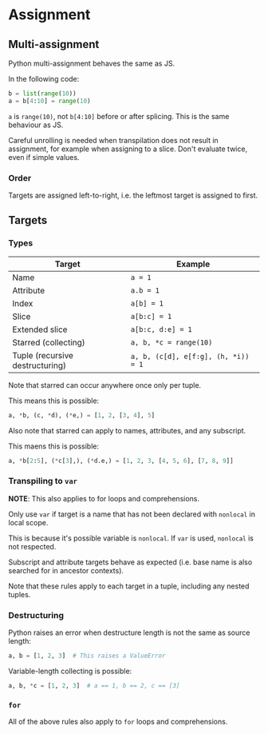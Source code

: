 # Assignment

## Multi-assignment

Python multi-assignment behaves the same as JS.

In the following code:

```python
b = list(range(10))
a = b[4:10] = range(10)
```

`a` is `range(10)`, not `b[4:10]` before or after splicing. This is the same behaviour as JS.

Careful unrolling is needed when transpilation does not result in assignment, for example when assigning to a slice. Don't evaluate twice, even if simple values.

### Order

Targets are assigned left-to-right, i.e. the leftmost target is assigned to first.

## Targets

### Types

|Target|Example|
|---|---|
|Name|`a = 1`|
|Attribute|`a.b = 1`|
|Index|`a[b] = 1`|
|Slice|`a[b:c] = 1`|
|Extended slice|`a[b:c, d:e] = 1`|
|Starred (collecting)|`a, b, *c = range(10)`|
|Tuple (recursive destructuring)|`a, b, (c[d], e[f:g], (h, *i)) = 1`|

Note that starred can occur anywhere once only per tuple.

This means this is possible:

```python
a, *b, (c, *d), (*e,) = [1, 2, [3, 4], 5]
```

Also note that starred can apply to names, attributes, and any subscript.

This maens this is possible:

```python
a, *b[2:5], (*c[3],), (*d.e,) = [1, 2, 3, [4, 5, 6], [7, 8, 9]]
```

### Transpiling to `var`

**NOTE**: This also applies to for loops and comprehensions.

Only use `var` if target is a name that has not been declared with `nonlocal` in local scope.

This is because it's possible variable is `nonlocal`. If `var` is used, `nonlocal` is not respected.

Subscript and attribute targets behave as expected (i.e. base name is also searched for in ancestor contexts).

Note that these rules apply to each target in a tuple, including any nested tuples.

### Destructuring

Python raises an error when destructure length is not the same as source length:

```python
a, b = [1, 2, 3]  # This raises a ValueError
```

Variable-length collecting is possible:


```python
a, b, *c = [1, 2, 3]  # a == 1, b == 2, c == [3]
```

### `for`

All of the above rules also apply to `for` loops and comprehensions.
